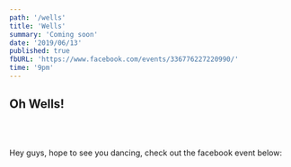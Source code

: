 ```yaml
---
path: '/wells'
title: 'Wells'
summary: 'Coming soon'
date: '2019/06/13'
published: true
fbURL: 'https://www.facebook.com/events/336776227220990/'
time: '9pm'
---
```


## Oh Wells!

<br/><br/>

Hey guys, hope to see you dancing, check out the facebook event below:
